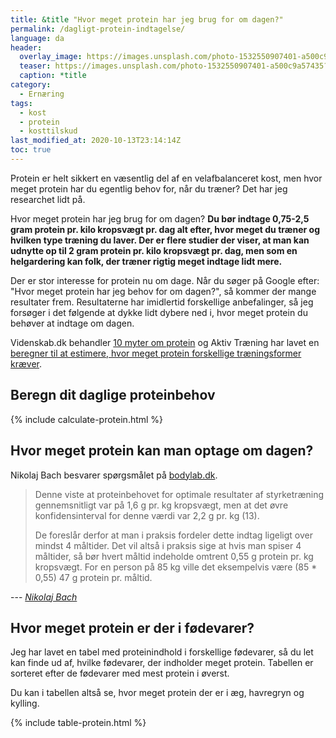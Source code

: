 ```yaml
---
title: &title "Hvor meget protein har jeg brug for om dagen?"
permalink: /dagligt-protein-indtagelse/
language: da
header:
  overlay_image: https://images.unsplash.com/photo-1532550907401-a500c9a57435?ixlib=rb-1.2.1&ixid=eyJhcHBfaWQiOjEyMDd9&auto=format&fit=crop&w=1900&q=80
  teaser: https://images.unsplash.com/photo-1532550907401-a500c9a57435?ixlib=rb-1.2.1&ixid=eyJhcHBfaWQiOjEyMDd9&auto=format&fit=crop&w=400&q=80
  caption: *title
category:
  - Ernæring
tags:
  - kost
  - protein
  - kosttilskud
last_modified_at: 2020-10-13T23:14:14Z
toc: true
---
```


Protein er helt sikkert en væsentlig del af en velafbalanceret kost, men hvor meget protein har du egentlig behov for, når du træner? Det har jeg researchet lidt på.

Hvor meget protein har jeg brug for om dagen? **Du bør indtage 0,75-2,5 gram protein pr. kilo kropsvægt pr. dag alt efter, hvor meget du træner og hvilken type træning du laver. Der er flere studier der viser, at man kan udnytte op til 2 gram protein pr. kilo kropsvægt pr. dag, men som en helgardering kan folk, der træner rigtig meget indtage lidt mere.**

Der er stor interesse for protein nu om dage. Når du søger på Google efter: "Hvor meget protein har jeg behov for om dagen?", så kommer der mange resultater frem. Resultaterne har imidlertid forskellige anbefalinger, så jeg forsøger i det følgende at dykke lidt dybere ned i, hvor meget protein du behøver at indtage om dagen.

Videnskab.dk behandler [10 myter om protein](https://videnskab.dk/krop-sundhed/10-myter-om-proteiner-del-i) og Aktiv Træning har lavet en [beregner til at estimere, hvor meget protein forskellige træningsformer kræver](https://aktivtraening.dk/sund-livsstil/test-hvor-meget-protein-har-jeg-brug-for).

## Beregn dit daglige proteinbehov

{% include calculate-protein.html %}

## Hvor meget protein kan man optage om dagen?

Nikolaj Bach besvarer spørgsmålet på [bodylab.dk](https://www.bodylab.dk/shop/hvor-mange-gram-protein-kan-man-optage-3185c1.html).

> Denne viste at proteinbehovet for optimale resultater af styrketræning gennemsnitligt var på 1,6 g pr. kg kropsvægt, men at det øvre konfidensinterval for denne værdi var 2,2 g pr. kg (13).
>
> De foreslår derfor at man i praksis fordeler dette indtag ligeligt over mindst 4 måltider. Det vil altså i praksis sige at hvis man spiser 4 måltider, så bør hvert måltid indeholde omtrent 0,55 g protein pr. kg kropsvægt. For en person på 85 kg ville det eksempelvis være (85 * 0,55) 47 g protein pr. måltid.

--- <cite>[Nikolaj Bach](https://www.bodylab.dk/shop/hvor-mange-gram-protein-kan-man-optage-3185c1.html)</cite>

## Hvor meget protein er der i fødevarer?

Jeg har lavet en tabel med proteinindhold i forskellige fødevarer, så du let kan finde ud af, hvilke fødevarer, der indholder meget protein. Tabellen er sorteret efter de fødevarer med mest protein i øverst.

Du kan i tabellen altså se, hvor meget protein der er i æg, havregryn og kylling.

{% include table-protein.html %}
